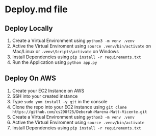 # Deploy.md file
## Deploy Locally
1. Create a Virtual Environment using `python3 -m venv .venv`
2. Active the Virtual Enviroment using `source .venv/bin/activate` on Mac/Linux or `.venv\Scripts\activate` on Windows
3. Install Dependencies using `pip install -r requirements.txt`
4. Run the Application using `python app.py`
## Deploy On AWS
1. Create your EC2 Instance on AWS
2. SSH into your created instance
3. Type `sudo yum install -y git` in the console
4. Clone the repo into your EC2 instance using `git clone https://github.com/cs298f25/Deborah-Marena-Matt-Vicente.git`
5. Create a Virtual Environment using `python3 -m venv .venv`
6. Active the Virtual Enviroment using `source .venv/bin/activate`
7. Install Dependencies using `pip install -r requirements.txt`

